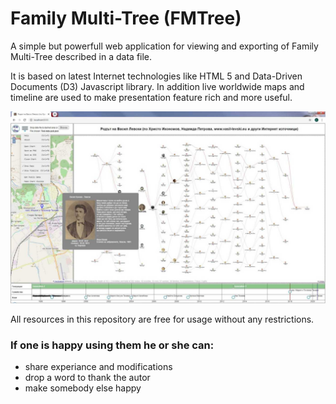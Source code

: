 # Family Multi-Tree (FMTree)
A simple but powerfull web application for viewing and exporting of Family Multi-Tree described in a data file.

It is based on latest Internet technologies like HTML 5 and Data-Driven Documents (D3) Javascript library. In addition live worldwide maps and timeline are used to make presentation feature rich and more useful.

![Alt text](images/FMTreePublicAppl.jpg?raw=true "FMTree application snapshot")

All resources in this repository are free for usage without any restrictions.

### If one is happy using them he or she can:
- share experiance and modifications
- drop a word to thank the autor
- make somebody else happy

